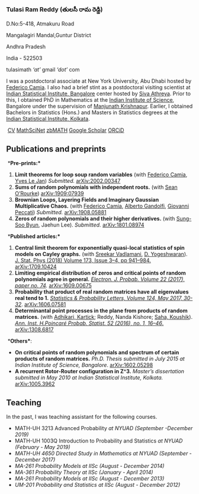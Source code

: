 ### Tulasi Ram Reddy (తులసీ రామ రెడ్డి)

D.No:5-418, Atmakuru Road

Mangalagiri Mandal,Guntur District

Andhra Pradesh

India - 522503

tulasimath *‘at’* gmail *‘dot’* com

I was a postdoctoral associate at New York University, Abu Dhabi hosted by [Federico Camia](https://www.google.com/url?q=https%3A%2F%2Fnyuad.nyu.edu%2Fen%2Facademics%2Fdivisions%2Fscience%2Ffaculty%2Ffederico-camia.html&sa=D&sntz=1&usg=AFQjCNGdLM53KwUnDPq5L63yI6JWUP9cVw). I also had a brief stint as a postdoctoral visiting scientist at [Indian Statistical Institute, Bangalore](http://www.google.com/url?q=http%3A%2F%2Fwww.isibang.ac.in%2F&sa=D&sntz=1&usg=AFQjCNEScl8qTlGMQgClYj3MZpUZHnnPTw) center hosted by [Siva Athreya](http://www.google.com/url?q=http%3A%2F%2Fwww.isibang.ac.in%2F~athreya%2F&sa=D&sntz=1&usg=AFQjCNG0nBlGEsO-Rwn--p4v3w5YRiCtEg). Prior to this, I obtained PhD in Mathematics at the [Indian Institute of Science](http://www.google.com/url?q=http%3A%2F%2Fwww.iisc.ac.in%2F&sa=D&sntz=1&usg=AFQjCNHfBEObh5iqoVDWUIX8tssN0PwxIQ), Bangalore under the supervision of [Manjunath Krishnapur](http://www.google.com/url?q=http%3A%2F%2Fmath.iisc.ac.in%2F~manju%2F&sa=D&sntz=1&usg=AFQjCNFqjMJOQNyDmEYEGK6Bz9354ZfGfw). Earlier, I obtained Bachelors in Statistics (Hons.) and Masters in Statistics degrees at the [Indian Statistical Institute, Kolkata](http://www.google.com/url?q=http%3A%2F%2Fwww.isical.ac.in%2F&sa=D&sntz=1&usg=AFQjCNH4XOwfX7NoJSxTWA8Qp1N5J5MmXA).

​                                          [CV](https://www.google.com/url?q=https%3A%2F%2Fwww.dropbox.com%2Fs%2F1q9w97twvrhotrn%2FTulasi_cv.pdf%3Fdl%3D0&sa=D&sntz=1&usg=AFQjCNEjyodjUncQ2pItMG-pcNWJHHD2mw)     [MathSciNet](https://www.google.com/url?q=https%3A%2F%2Fmathscinet.ams.org%2Fmathscinet%2FMRAuthorID%2F1144801&sa=D&sntz=1&usg=AFQjCNG0LKjNsO49t2IxU8-UP5NvFDdDKA)    [zbMATH](https://www.google.com/url?q=https%3A%2F%2Fzbmath.org%2Fauthors%2F%3Fq%3Dreddy.tulasi-ram&sa=D&sntz=1&usg=AFQjCNGSDkk1Ou7bQAWQrP6mrPnS565jsg)    [Google Scholar](https://scholar.google.com/citations?user=n7yu3-8AAAAJ&hl=en)    [ORCiD](https://www.google.com/url?q=https%3A%2F%2Forcid.org%2F0000-0001-8068-4657&sa=D&sntz=1&usg=AFQjCNH8QOEdDgWZudNU7cpfc7_v0Q_UWg)

## Publications and preprints

​        ***Pre-prints:\***

1. **Limit theorems for loop soup random variables**  (with [Federico Camia](https://www.google.com/url?q=https%3A%2F%2Fnyuad.nyu.edu%2Fen%2Facademics%2Fdivisions%2Fscience%2Ffaculty%2Ffederico-camia.html&sa=D&sntz=1&usg=AFQjCNGdLM53KwUnDPq5L63yI6JWUP9cVw), [Yves Le Jan](https://www.google.com/url?q=https%3A%2F%2Fwww.imo.universite-paris-saclay.fr%2F~lejan%2F&sa=D&sntz=1&usg=AFQjCNEKXqM8-SZgjPIs1tkWe365hj8Uag)) *Submitted.* [arXiv:2002.00347](https://www.google.com/url?q=https%3A%2F%2Farxiv.org%2Fabs%2F2002.00347&sa=D&sntz=1&usg=AFQjCNFMB5ibIdUZ2gOcDSPguqrxnqSBlA)
2. **Sums of random polynomials with independent roots.** (with [Sean O’Rourke](https://www.google.com/url?q=https%3A%2F%2Fmath.colorado.edu%2F~seor3821%2F&sa=D&sntz=1&usg=AFQjCNEoIZdaxCs2wKt0ZG1Aovg0-5in4w)) [arXiv:1909:07939](https://www.google.com/url?q=https%3A%2F%2Farxiv.org%2Fabs%2F1909.07939&sa=D&sntz=1&usg=AFQjCNExObPnzIP2Kop-2Syph-XSMKUKDQ)
3. **Brownian Loops, Layering Fields and Imaginary Gaussian Multiplicative Chaos.** (with [Federico Camia](https://www.google.com/url?q=https%3A%2F%2Fnyuad.nyu.edu%2Fen%2Facademics%2Fdivisions%2Fscience%2Ffaculty%2Ffederico-camia.html&sa=D&sntz=1&usg=AFQjCNGdLM53KwUnDPq5L63yI6JWUP9cVw), [Alberto Gandolfi](https://www.google.com/url?q=https%3A%2F%2Fnyuad.nyu.edu%2Fen%2Facademics%2Fdivisions%2Fscience%2Ffaculty%2Falberto-gandolfi.html&sa=D&sntz=1&usg=AFQjCNE4rEdkLB8q6DMxDuRFIay6-wr6jg), [Giovanni Peccati](https://www.google.com/url?q=https%3A%2F%2Fsites.google.com%2Fsite%2Fgiovannipeccati%2FHome&sa=D&sntz=1&usg=AFQjCNHHYw1r7qg8zvecgJB4NczU8_EA7g)) *Submitted.* [arXiv:1908.05881](https://www.google.com/url?q=https%3A%2F%2Farxiv.org%2Fabs%2F1908.05881&sa=D&sntz=1&usg=AFQjCNFiwjnPbhpsy7DRWX_0L_2Em1sDbg)
4. **Zeros of random polynomials and their higher derivatives.** (with [Sung-Soo Byun](https://scholar.google.com/citations?user=d6ybGvMAAAAJ&hl=en), Jaehun Lee). *Submitted.* [arXiv:1801.08974](https://www.google.com/url?q=https%3A%2F%2Farxiv.org%2Fabs%2F1801.08974&sa=D&sntz=1&usg=AFQjCNF-j1ShNbl3AhQmkTz94go02ZQeww)

​        ***Published articles:\***

1. **Central limit theorem for exponentially quasi-local statistics of spin models on Cayley graphs.**  (with [Sreekar Vadlamani](http://www.google.com/url?q=http%3A%2F%2Fmath.tifrbng.res.in%2F~sreekar%2FSite%2FHome.html&sa=D&sntz=1&usg=AFQjCNEJ3nsCsyE6QF5kUl_YTxt4W5qGag), [D. Yogeshwaran](https://www.google.com/url?q=https%3A%2F%2Fsites.google.com%2Fsite%2Fyogeshwaranacademics%2Fhome%3Fauthuser%3D0&sa=D&sntz=1&usg=AFQjCNG-1MZ6p2vSPQJXgNHs8H1cQdGV1g)).  [J. Stat. Phys (2018) Volume 173, Issue 3–4, pp 941–984.](https://www.google.com/url?q=https%3A%2F%2Flink.springer.com%2Farticle%2F10.1007%2Fs10955-018-2026-9&sa=D&sntz=1&usg=AFQjCNFXORnQMJuxpmmVj1Fq68NHJf4N9A)  [arXiv:1709.10424](http://www.google.com/url?q=http%3A%2F%2Fwww.arxiv.org%2Fabs%2F1709.10424&sa=D&sntz=1&usg=AFQjCNE5W4muyc1HnCEhKPl6UwWx04DY5w)
2. **Limiting empirical distribution of zeros and critical points of random polynomials agree in general.**   [*Electron. J. Probab. Volume 22 (2017), paper no. 74*](https://www.google.com/url?q=https%3A%2F%2Fprojecteuclid.org%2Feuclid.ejp%2F1505268105&sa=D&sntz=1&usg=AFQjCNHbzK-GMHDnYH1zmStd_E4EMZU_Fw)*.*  [arXiv:1609.00675](http://www.google.com/url?q=http%3A%2F%2Farxiv.org%2Fabs%2F1609.00675&sa=D&sntz=1&usg=AFQjCNFVYj26cd2n0PSJdCYvbBRFV0qPKA)
3. **Probability that product of real random matrices have all eigenvalues real tend to 1.**   [*Statistics & Probability Letters, Volume 124, May 2017, 30-32*](http://www.google.com/url?q=http%3A%2F%2Fwww.sciencedirect.com%2Fscience%2Farticle%2Fpii%2FS016771521730007X&sa=D&sntz=1&usg=AFQjCNG6XvPcrR1riAPcIRAa6ITOdCbvZg).  [arXiv:1606.07581](http://www.google.com/url?q=http%3A%2F%2Farxiv.org%2Fabs%2F1606.07581&sa=D&sntz=1&usg=AFQjCNEARqr6NAATHhQTy5iG7GP9A0fMyQ)
4. **Determinantal point processes in the plane from products of random matrices.**  (with [Adhikari, Kartick](https://www.google.com/url?q=https%3A%2F%2Fsites.google.com%2Fsite%2Fkartickmath%2F&sa=D&sntz=1&usg=AFQjCNF5zfov3XP37_Rnae6QU5Dd1u_7RQ); Reddy, Nanda Kishore; [Saha, Koushik](https://www.google.com/url?q=https%3A%2F%2Fsites.google.com%2Fsite%2Fsahakou%2Fhome&sa=D&sntz=1&usg=AFQjCNHNKVh6atiqESnAlkQ3XtkMSV_YGg)).  [*Ann. Inst. H.Poincaré Probab. Statist. 52 (2016), no. 1, 16–46*.](http://www.google.com/url?q=http%3A%2F%2Fprojecteuclid.org%2Feuclid.aihp%2F1452089258&sa=D&sntz=1&usg=AFQjCNHr6kOgHjYB0fDMiiaIwqmtEui5EQ)   [arXiv:1308.6817](http://www.google.com/url?q=http%3A%2F%2Farxiv.org%2Fabs%2F1308.6817&sa=D&sntz=1&usg=AFQjCNEF_obWvk2gxsp9Np5d2zQNJJyaOA)

​        ***Others\***:

- **On critical points of random polynomials and spectrum of certain products of random matrices.** *Ph.D. Thesis submitted in July 2015 at Indian Institute of Science, Bangalore*.  [arXiv:1602.05298](http://www.google.com/url?q=http%3A%2F%2Farxiv.org%2Fabs%2F1602.05298&sa=D&sntz=1&usg=AFQjCNEF7KG1i8z9DTwQwKRwUGyc44OIRw)
- **A recurrent Rotor-Router configuration in Z^3.** *Master’s dissertation submitted in May 2010 at Indian Statistical Institute, Kolkata.*  [arXiv:1005.3962](http://www.google.com/url?q=http%3A%2F%2Farxiv.org%2Fabs%2F1005.3962&sa=D&sntz=1&usg=AFQjCNEzRfCKeL1N9B8jbwuu4yFsW5NZEg)

## Teaching

In the past, I was teaching assistant for the following courses.

- MATH-UH 3213 Advanced Probability *at  NYUAD (September -December 2019)*
- MATH-UH 1003Q Introduction to Probability and Statistics *at NYUAD (February - May 2019)*
- *MATH-UH 4650 Directed Study in Mathematics at NYUAD (September -December 2017)*
- *MA-261 Probability Models at IISc  (August - December 2014)*
- *MA-361 Probability Theory at IISc (January - April 2014)*
- *MA-261 Probability Models at IISc (August - December 2013)*
- *UM-201 Probability and Statistics at IISc (August - December 2012)*
